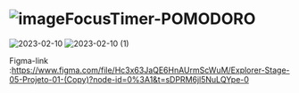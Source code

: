 # ![image](https://user-images.githubusercontent.com/93793289/218150941-16d0ed84-c983-45ec-b1cc-f5abe45f93ee.png)FocusTimer-POMODORO

![2023-02-10](https://user-images.githubusercontent.com/93793289/218152253-782c79f1-b0ad-478e-ab69-1a3dcf9689ac.png)
![2023-02-10 (1)](https://user-images.githubusercontent.com/93793289/218152273-24ffcb2a-f532-4bed-8a54-527f0d473398.png)


Figma-link :https://www.figma.com/file/Hc3x63JaQE6HnAUrmScWuM/Explorer-Stage-05-Projeto-01-(Copy)?node-id=0%3A1&t=sDPRM6jl5NuLQYpe-0
